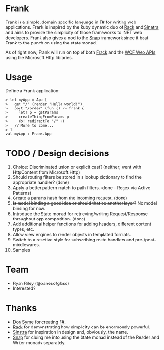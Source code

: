 Frank
============
Frank is a simple, domain specific language in [F#](http://fsharp.net/) for writing web applications. Frank is inspired by the Ruby dynamic duo of [Rack](http://rack.rubyforge.org/) and [Sinatra](http://www.sinatrarb.com/) and aims to provide the simplicity of those frameworks to .NET web developers. Frank also gives a nod to the [Snap](http://snapframework.com/) framework since it beat Frank to the punch on using the state monad.

As of right now, Frank will run on top of both [Frack](http://github.com/panesofglass/frack) and the [WCF Web APIs](http://wcf.codeplex.com/) using the Microsoft.Http libraries.

Usage
============

Define a Frank application:

    > let myApp = App [
    >   get "/" (render "Hello world!")
    >   post "/order" (fun () -> frank {
    >     let! p = getParams
    >     createThingFromParams p
    >     do! redirectTo "/" })
    >   // More to come...
    > ]
    val myApp : Frank.App

TODO / Design decisions
============
1. Choice: Discriminated union or explicit cast? (neither; went with HttpContent from Microsoft.Http)
1. Should routing filters be stored in a lookup dictionary to find the appropriate handler? (done)
1. Apply a better pattern match to path filters. (done - Regex via Active Patterns)
1. Create a params hash from the incoming request. (done)
1. <del>Is model binding a good idea or should that be another layer?</del> No model binding for now.
1. Introduce the State monad for retrieving/writing Request/Response throughout app composition. (done)
1. Add additional helper functions for adding headers, different content types, etc.
1. Allow view engines to render objects in templated formats.
1. Switch to a reactive style for subscribing route handlers and pre-/post-middlewares.
1. Samples

Team
============
* Ryan Riley (@panesofglass)
* Interested?

Thanks
============
* [Don Syme](http://blogs.msdn.com/b/dsyme/) for creating [F#](http://fsharp.net/).
* [Rack](http://rack.rubyforge.org/) for demonstrating how simplicity can be enormously powerful.
* [Sinatra](http://www.sinatrarb.com/) for inspiration in design and, obviously, the name.
* [Snap](http://snapframework.com/) for cluing me into using the State monad instead of the Reader and Writer monads separately.
